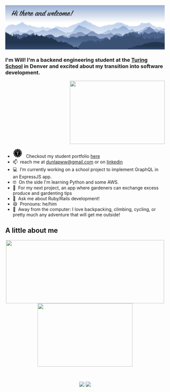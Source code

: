 <img align="center" src="https://github.com/dunlapww/dunlapww/blob/main/icons/mtn_landscape_welcome.png" width="1000"/>

### I'm Will! I'm a backend engineering student at the [Turing School](https://turing.io/) in Denver and excited about my transition into software development.

<div align="right">
    <a href="https://github.com/dunlapww/github-readme-stats">
      <img align="center" src="https://github-readme-stats.vercel.app/api/top-langs/?username=dunlapww&theme=prussian" height="200" width="300"/>
    </a>
</div>

- <img display="inline" src="https://github.com/dunlapww/dunlapww/blob/main/icons/turing_icon.png" height="30"> &nbsp; Checkout my student portfolio [here](https://alumni.turing.io/alumni/will-dunlap)
- 📫  &nbsp;reach me at dunlapww@gmail.com or on [linkedin](https://www.linkedin.com/in/willwdunlap/)
- 💻 &nbsp;I’m currently working on a school project to implement GraphQL in an ExpressJS app.
- 🤓  &nbsp;On the side I'm learning Python and some AWS.
- 🤔  &nbsp;For my next project, an app where gardeners can exchange excess produce and gardenting tips
- 💬  &nbsp;Ask me about Ruby/Rails development!
- 😄  &nbsp;Pronouns: he/him
- 🧗 &nbsp;Away from the computer: I love backpacking, climbing, cycling, or pretty much any adventure that will get me outside!



## A little about me


  
  <div align="center">
    <a href="https://github.com/dunlapww/github-readme-stats">
      <img align="center" src="https://github-readme-stats.vercel.app/api?username=dunlapww&show_icons=true&theme=prussian" height="200" width="500"/>
    </a>
    <a href="https://github.com/dunlapww/github-readme-stats">
      <img align="center" src="https://github-readme-stats.vercel.app/api/top-langs/?username=dunlapww&theme=prussian" height="200" width="300"/>
    </a>
  </div>
  <br>
  <br>
  
  

<p id="socialIcons" align="center">
    <a href="https://www.linkedin.com/in/willwdunlap/" alt="LinkedIn">
        <img src="https://img.shields.io/badge/-LinkedIn-blue?style=flat-square&logo=linkedin" /></a>
    <a href="https://www.codewars.com/users/dunlapww" alt="Codewars">
        <img src="https://www.codewars.com/users/dunlapww/badges/micro" /></a> 
</p>

